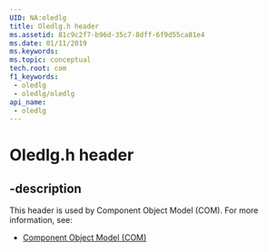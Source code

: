 ```yaml
---
UID: NA:oledlg
title: Oledlg.h header
ms.assetid: 81c9c2f7-b96d-35c7-8dff-6f9d55ca81e4
ms.date: 01/11/2019
ms.keywords: 
ms.topic: conceptual
tech.root: com
f1_keywords:
 - oledlg
 - oledlg/oledlg
api_name:
 - oledlg
---
```


# Oledlg.h header


## -description

This header is used by Component Object Model (COM). For more information, see:

- [Component Object Model (COM)](../_com/index.md)

